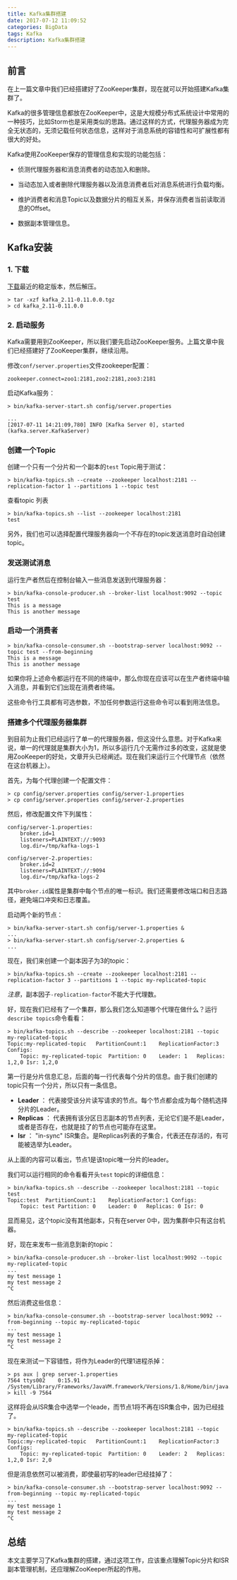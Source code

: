 ```yaml
---
title: Kafka集群搭建
date: 2017-07-12 11:09:52
categories: BigData
tags: Kafka
description: Kafka集群搭建
---
```


## 前言

在上一篇文章中我们已经搭建好了ZooKeeper集群，现在就可以开始搭建Kafka集群了。

Kafka的很多管理信息都放在ZooKeeper中，这是大规模分布式系统设计中常用的一种技巧，比如Storm也是采用类似的思路。通过这样的方式，代理服务器成为完全无状态的，无须记载任何状态信息，这样对于消息系统的容错性和可扩展性都有很大的好处。

Kafka使用ZooKeeper保存的管理信息和实现的功能包括：

- 侦测代理服务器和消息消费者的动态加入和删除。

- 当动态加入或者删除代理服务器以及消息消费者后对消息系统进行负载均衡。

- 维护消费者和消息Topic以及数据分片的相互关系，并保存消费者当前读取消息的Offset。

- 数据副本管理信息。

## Kafka安装

### 1. 下载

[下载](https://www.apache.org/dyn/closer.cgi?path=/kafka/0.11.0.0/kafka_2.11-0.11.0.0.tgz)最近的稳定版本，然后解压。

```
> tar -xzf kafka_2.11-0.11.0.0.tgz
> cd kafka_2.11-0.11.0.0
```

### 2. 启动服务

Kafka需要用到ZooKeeper，所以我们要先启动ZooKeeper服务。上篇文章中我们已经搭建好了ZooKeeper集群，继续沿用。

修改`conf/server.properties`文件zookeeper配置：

```
zookeeper.connect=zoo1:2181,zoo2:2181,zoo3:2181
```

启动Kafka服务：

```
> bin/kafka-server-start.sh config/server.properties

...
[2017-07-11 14:21:09,780] INFO [Kafka Server 0], started (kafka.server.KafkaServer)
```

### 创建一个Topic

创建一个只有一个分片和一个副本的`test` Topic用于测试：

```
> bin/kafka-topics.sh --create --zookeeper localhost:2181 --replication-factor 1 --partitions 1 --topic test
```

查看topic 列表

```
> bin/kafka-topics.sh --list --zookeeper localhost:2181
test
```

另外，我们也可以选择配置代理服务器向一个不存在的topic发送消息时自动创建topic。

### 发送测试消息

运行生产者然后在控制台输入一些消息发送到代理服务器：

```
> bin/kafka-console-producer.sh --broker-list localhost:9092 --topic test
This is a message
This is another message
```

### 启动一个消费者

```
> bin/kafka-console-consumer.sh --bootstrap-server localhost:9092 --topic test --from-beginning
This is a message
This is another message
```

如果你将上述命令都运行在不同的终端中，那么你现在应该可以在生产者终端中输入消息，并看到它们出现在消费者终端。

这些命令行工具都有可选参数，不加任何参数运行这些命令可以看到用法信息。

<!-- more -->

### 搭建多个代理服务器集群

到目前为止我们已经运行了单一的代理服务器，但这没什么意思。对于Kafka来说，单一的代理就是集群大小为1，所以多运行几个无需作过多的改变，这就是使用ZooKeeper的好处，文章开头已经阐述。现在我们来运行三个代理节点（依然在这台机器上）。

首先，为每个代理创建一个配置文件：

```
> cp config/server.properties config/server-1.properties
> cp config/server.properties config/server-2.properties
```

然后，修改配置文件下列属性：

```
config/server-1.properties:
    broker.id=1
    listeners=PLAINTEXT://:9093
    log.dir=/tmp/kafka-logs-1
 
config/server-2.properties:
    broker.id=2
    listeners=PLAINTEXT://:9094
    log.dir=/tmp/kafka-logs-2
```

其中`broker.id`属性是集群中每个节点的唯一标识。我们还需要修改端口和日志路径，避免端口冲突和日志覆盖。

启动两个新的节点：

```
> bin/kafka-server-start.sh config/server-1.properties &
...
> bin/kafka-server-start.sh config/server-2.properties &
...
```

现在，我们来创建一个副本因子为3的topic：

```
> bin/kafka-topics.sh --create --zookeeper localhost:2181 --replication-factor 3 --partitions 1 --topic my-replicated-topic
```

*注意*，副本因子`-replication-factor`不能大于代理数。

好，现在我们已经有了一个集群，那么我们怎么知道哪个代理在做什么？运行`describe topics`命令看看：

```
> bin/kafka-topics.sh --describe --zookeeper localhost:2181 --topic my-replicated-topic
Topic:my-replicated-topic   PartitionCount:1    ReplicationFactor:3 Configs:
    Topic: my-replicated-topic  Partition: 0    Leader: 1   Replicas: 1,2,0 Isr: 1,2,0
```

第一行是分片信息汇总，后面的每一行代表每个分片的信息。由于我们创建的topic只有一个分片，所以只有一条信息。

- **Leader** ： 代表接受该分片读写请求的节点。每个节点都会成为每个随机选择分片的Leader。
- **Replicas** ： 代表拥有该分区日志副本的节点列表，无论它们是不是Leader，或者是否存在，也就是挂了的节点也可能存在这里。
- **Isr** ：  "in-sync" ISR集合。是Replicas列表的子集合，代表还在存活的，有可能被选举为Leader。

从上面的内容可以看出，节点1是该topic唯一分片的leader。

我们可以运行相同的命令看看开头`test` topic的详细信息：

```
> bin/kafka-topics.sh --describe --zookeeper localhost:2181 --topic test
Topic:test  PartitionCount:1    ReplicationFactor:1 Configs:
    Topic: test Partition: 0    Leader: 0   Replicas: 0 Isr: 0
```

显而易见，这个topic没有其他副本，只有在server 0中，因为集群中只有这台机器。

好，现在来发布一些消息到新的topic：

```
> bin/kafka-console-producer.sh --broker-list localhost:9092 --topic my-replicated-topic
...
my test message 1
my test message 2
^C
```

然后消费这些信息：

```
> bin/kafka-console-consumer.sh --bootstrap-server localhost:9092 --from-beginning --topic my-replicated-topic
...
my test message 1
my test message 2
^C
```

现在来测试一下容错性，将作为Leader的代理1进程杀掉：

```
> ps aux | grep server-1.properties
7564 ttys002    0:15.91 /System/Library/Frameworks/JavaVM.framework/Versions/1.8/Home/bin/java...
> kill -9 7564
```

这样将会从ISR集合中选举一个leade，而节点1将不再在ISR集合中，因为已经挂了。

```
> bin/kafka-topics.sh --describe --zookeeper localhost:2181 --topic my-replicated-topic
Topic:my-replicated-topic   PartitionCount:1    ReplicationFactor:3 Configs:
    Topic: my-replicated-topic  Partition: 0    Leader: 2   Replicas: 1,2,0 Isr: 2,0
```

但是消息依然可以被消费，即使最初写的leader已经挂掉了：

```
> bin/kafka-console-consumer.sh --bootstrap-server localhost:9092 --from-beginning --topic my-replicated-topic
...
my test message 1
my test message 2
^C
```

## 总结

本文主要学习了Kafka集群的搭建，通过这项工作，应该重点理解Topic分片和ISR副本管理机制，还应理解ZooKeeper所起的作用。
